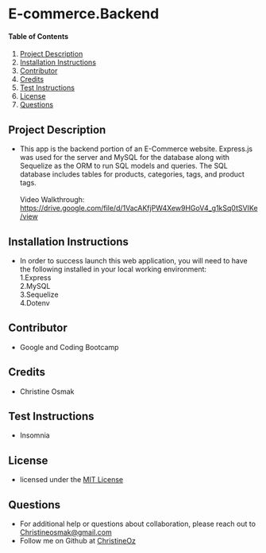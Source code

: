 # E-commerce.Backend
    
#### Table of Contents
1. [Project Description](#project-description)
2. [Installation Instructions](#installation-instructions)
3. [Contributor](#contributor)
4. [Credits](#credits)
5. [Test Instructions](#test-instructions)
6. [License](#license)
7. [Questions](#questions)
## Project Description
* This app is the backend portion of an E-Commerce website. Express.js was used for the server and MySQL for the database along with Sequelize as the ORM to run SQL models and queries. The SQL database includes tables for products, categories, tags, and product tags. 
<br> <br>Video Walkthrough: https://drive.google.com/file/d/1VacAKfjPW4Xew9HGoV4_g1kSq0tSVIKe/view

## Installation Instructions
* In order to success launch this web application, you will need to have the following installed in your local working environment:
   <br>1.Express
  <br>2.MySQL
  <br>3.Sequelize
  <br>4.Dotenv
## Contributor 
* Google and Coding Bootcamp
## Credits
* Christine Osmak
## Test Instructions
* Insomnia
## License
* licensed under the [MIT License](LICENSE.txt)
## Questions
* For additional help or questions about collaboration, please reach out to Christineosmak@gmail.com
* Follow me on Github at [ChristineOz](http://github.com/ChristineOz)


